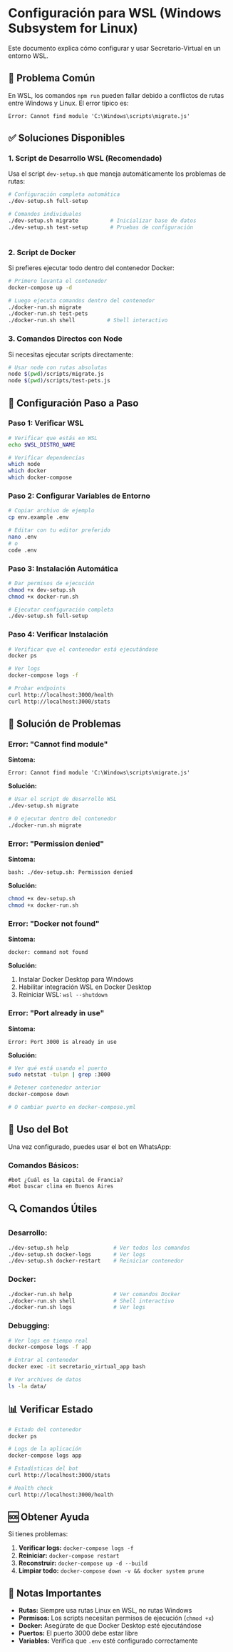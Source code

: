 # Configuración para WSL (Windows Subsystem for Linux)

Este documento explica cómo configurar y usar Secretario-Virtual en un entorno WSL.

## 🚨 Problema Común

En WSL, los comandos `npm run` pueden fallar debido a conflictos de rutas entre Windows y Linux. El error típico es:

```
Error: Cannot find module 'C:\Windows\scripts\migrate.js'
```

## ✅ Soluciones Disponibles

### 1. Script de Desarrollo WSL (Recomendado)

Usa el script `dev-setup.sh` que maneja automáticamente los problemas de rutas:

```bash
# Configuración completa automática
./dev-setup.sh full-setup

# Comandos individuales
./dev-setup.sh migrate          # Inicializar base de datos
./dev-setup.sh test-setup       # Pruebas de configuración
 
```

### 2. Script de Docker

Si prefieres ejecutar todo dentro del contenedor Docker:

```bash
# Primero levanta el contenedor
docker-compose up -d

# Luego ejecuta comandos dentro del contenedor
./docker-run.sh migrate
./docker-run.sh test-pets
./docker-run.sh shell          # Shell interactivo
```

### 3. Comandos Directos con Node

Si necesitas ejecutar scripts directamente:

```bash
# Usar node con rutas absolutas
node $(pwd)/scripts/migrate.js
node $(pwd)/scripts/test-pets.js
```

## 🔧 Configuración Paso a Paso

### Paso 1: Verificar WSL

```bash
# Verificar que estás en WSL
echo $WSL_DISTRO_NAME

# Verificar dependencias
which node
which docker
which docker-compose
```

### Paso 2: Configurar Variables de Entorno

```bash
# Copiar archivo de ejemplo
cp env.example .env

# Editar con tu editor preferido
nano .env
# o
code .env
```

### Paso 3: Instalación Automática

```bash
# Dar permisos de ejecución
chmod +x dev-setup.sh
chmod +x docker-run.sh

# Ejecutar configuración completa
./dev-setup.sh full-setup
```

### Paso 4: Verificar Instalación

```bash
# Verificar que el contenedor está ejecutándose
docker ps

# Ver logs
docker-compose logs -f

# Probar endpoints
curl http://localhost:3000/health
curl http://localhost:3000/stats
```

## 🐛 Solución de Problemas

### Error: "Cannot find module"

**Síntoma:**
```
Error: Cannot find module 'C:\Windows\scripts\migrate.js'
```

**Solución:**
```bash
# Usar el script de desarrollo WSL
./dev-setup.sh migrate

# O ejecutar dentro del contenedor
./docker-run.sh migrate
```

### Error: "Permission denied"

**Síntoma:**
```
bash: ./dev-setup.sh: Permission denied
```

**Solución:**
```bash
chmod +x dev-setup.sh
chmod +x docker-run.sh
```

### Error: "Docker not found"

**Síntoma:**
```
docker: command not found
```

**Solución:**
1. Instalar Docker Desktop para Windows
2. Habilitar integración WSL en Docker Desktop
3. Reiniciar WSL: `wsl --shutdown`

### Error: "Port already in use"

**Síntoma:**
```
Error: Port 3000 is already in use
```

**Solución:**
```bash
# Ver qué está usando el puerto
sudo netstat -tulpn | grep :3000

# Detener contenedor anterior
docker-compose down

# O cambiar puerto en docker-compose.yml
```

## 📱 Uso del Bot

Una vez configurado, puedes usar el bot en WhatsApp:

### Comandos Básicos:
```
#bot ¿Cuál es la capital de Francia?
#bot buscar clima en Buenos Aires
```

 

## 🔍 Comandos Útiles

### Desarrollo:
```bash
./dev-setup.sh help              # Ver todos los comandos
./dev-setup.sh docker-logs       # Ver logs
./dev-setup.sh docker-restart    # Reiniciar contenedor
```

### Docker:
```bash
./docker-run.sh help             # Ver comandos Docker
./docker-run.sh shell            # Shell interactivo
./docker-run.sh logs             # Ver logs
```

### Debugging:
```bash
# Ver logs en tiempo real
docker-compose logs -f app

# Entrar al contenedor
docker exec -it secretario_virtual_app bash

# Ver archivos de datos
ls -la data/
```

## 📊 Verificar Estado

```bash
# Estado del contenedor
docker ps

# Logs de la aplicación
docker-compose logs app

# Estadísticas del bot
curl http://localhost:3000/stats

# Health check
curl http://localhost:3000/health
```

## 🆘 Obtener Ayuda

Si tienes problemas:

1. **Verificar logs:** `docker-compose logs -f`
2. **Reiniciar:** `docker-compose restart`
3. **Reconstruir:** `docker-compose up -d --build`
4. **Limpiar todo:** `docker-compose down -v && docker system prune`

## 📝 Notas Importantes

- **Rutas:** Siempre usa rutas Linux en WSL, no rutas Windows
- **Permisos:** Los scripts necesitan permisos de ejecución (`chmod +x`)
- **Docker:** Asegúrate de que Docker Desktop esté ejecutándose
- **Puertos:** El puerto 3000 debe estar libre
- **Variables:** Verifica que `.env` esté configurado correctamente 